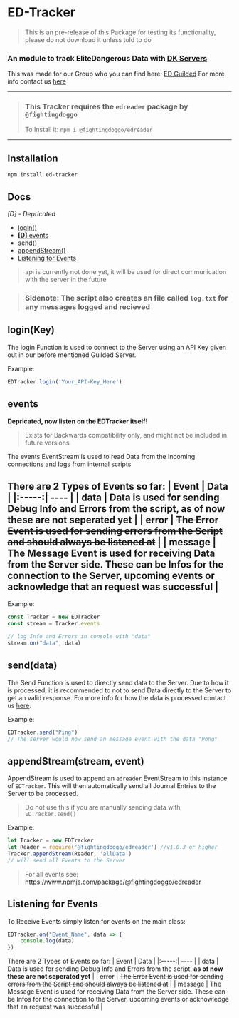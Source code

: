 ED-Tracker
==========
> This is an pre-release of this Package for testing its functionality, please do not download it unless told to do
### An module to track EliteDangerous Data with [DK Servers](https://drillkea.com)
 This was made for our Group who you can find here: [ED Guilded](https://www.guilded.gg/r/zzGRq4px6j?i=QdJ6o1Bd)
 For more info contact us [here](mailto:contact@drillkea.com)

---
> ### This Tracker requires the `edreader` package by `@fightingdoggo`
> To Install it: `npm i @fightingdoggo/edreader`
---
Installation
------------
```
npm install ed-tracker
```
Docs
----
*[D] - Depricated*
 - [login()](#loginkey)
 - [**[D]** events ](#events)
 - [send()](#senddata)
 - [appendStream()](#appendstreamstream-event)
 - [Listening for Events](#listening-for-events)
 > api is currently not done yet, it will be used for direct communication with the server in the future

 > ### Sidenote: The script also creates an file called `log.txt` for any messages logged and recieved

 ## login(Key)
 The login Function is used to connect to the Server using an API Key given out in our before mentioned Guilded Server.

 Example:
 ```js
 EDTracker.login('Your_API-Key_Here')
 ```

 ## events
 **Depricated, now listen on the EDTracker itself!**
 > Exists for Backwards compatibility only, and might not be included in future versions

 The events EventStream is used to read Data from the Incoming connections and logs from internal scripts

 There are 2 Types of Events so far:
 | Event | Data |
 |:-----:| ---- |
 | data | Data is used for sending Debug Info and Errors from the script, **as of now these are not seperated yet** |
 | ~~error~~ | ~~The Error Event is used for sending errors from the Script and should always be listened at~~ |
 | message | The Message Event is used for receiving Data from the Server side. These can be Infos for the connection to the Server, upcoming events or acknowledge that an request was successful |
---
Example:
 ```js
 const Tracker = new EDTracker
 const stream = Tracker.events

 // log Info and Errors in console with "data"
 stream.on("data", data)
 ```

## send(data)
The Send Function is used to directly send data to the Server.
Due to how it is processed, it is recommended to not to send Data directly to the Server to get an valid response.
For more info for how the data is processed contact us [here](mailto:contact@drillkea.com 'Drillkea Support Email').

Example:
```js
EDTracker.send("Ping")
// The server would now send an message event with the data "Pong"
```

## appendStream(stream, event)
AppendStream is used to append an `edreader` EventStream to this instance of `EDTracker`.
This will then automatically send all Journal Entries to the Server to be processed.
> Do not use this if you are manually sending data with `EDTracker.send()`

Example:
```js
let Tracker = new EDTracker
let Reader = require('@fightingdoggo/edreader') //v1.0.3 or higher
Tracker.appendStream(Reader, 'allData')
// will send all Events to the Server
```
> For all events see: https://www.npmjs.com/package/@fightingdoggo/edreader

## <a name="event"></a>Listening for Events
To Receive Events simply listen for events on the main class:
```js
EDTracker.on("Event_Name", data => {
    console.log(data)
})
```

 There are 2 Types of Events so far:
 | Event | Data |
 |:-----:| ---- |
 | data | Data is used for sending Debug Info and Errors from the script, **as of now these are not seperated yet** |
 | ~~error~~ | ~~The Error Event is used for sending errors from the Script and should always be listened at~~ |
 | message | The Message Event is used for receiving Data from the Server side. These can be Infos for the connection to the Server, upcoming events or acknowledge that an request was successful |